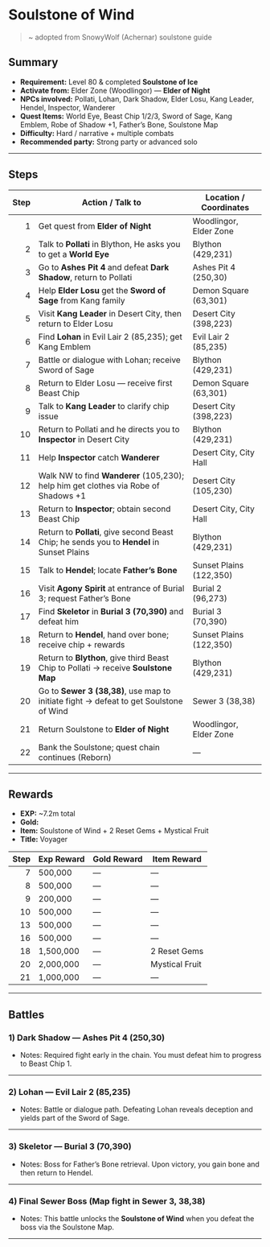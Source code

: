 # Soulstone of Wind

> ~ adopted from SnowyWolf (Achernar) soulstone guide

## Summary
- **Requirement:** Level 80 & completed **Soulstone of Ice**  
- **Activate from:** Elder Zone (Woodlingor) — **Elder of Night**  
- **NPCs involved:** Pollati, Lohan, Dark Shadow, Elder Losu, Kang Leader, Hendel, Inspector, Wanderer  
- **Quest Items:** World Eye, Beast Chip 1/2/3, Sword of Sage, Kang Emblem, Robe of Shadow +1, Father’s Bone, Soulstone Map  
- **Difficulty:** Hard / narrative + multiple combats  
- **Recommended party:** Strong party or advanced solo

---

## Steps

| Step | Action / Talk to                                                                           | Location / Coordinates  |
| ---: | ------------------------------------------------------------------------------------------ | ----------------------- |
|    1 | Get quest from **Elder of Night**                                                          | Woodlingor, Elder Zone  |
|    2 | Talk to **Pollati** in Blython, He asks you to get a **World Eye**                         | Blython (429,231)       |
|    3 | Go to **Ashes Pit 4** and defeat **Dark Shadow**, return to Pollati                        | Ashes Pit 4 (250,30)    |
|    4 | Help **Elder Losu** get the **Sword of Sage** from Kang family                             | Demon Square (63,301)   |
|    5 | Visit **Kang Leader** in Desert City, then return to Elder Losu                            | Desert City (398,223)   |
|    6 | Find **Lohan** in Evil Lair 2 (85,235); get Kang Emblem                                    | Evil Lair 2 (85,235)    |
|    7 | Battle or dialogue with Lohan; receive Sword of Sage                                       | Blython (429,231)       |
|    8 | Return to Elder Losu — receive first Beast Chip                                            | Demon Square (63,301)   |
|    9 | Talk to **Kang Leader** to clarify chip issue                                              | Desert City (398,223)   |
|   10 | Return to Pollati and he directs you to **Inspector** in Desert City                       | Blython (429,231)       |
|   11 | Help **Inspector** catch **Wanderer**                                                      | Desert City, City Hall  |
|   12 | Walk NW to find **Wanderer** (105,230); help him get clothes via Robe of Shadows +1        | Desert City (105,230)   |
|   13 | Return to **Inspector**; obtain second Beast Chip                                          | Desert City, City Hall  |
|   14 | Return to **Pollati**, give second Beast Chip; he sends you to **Hendel** in Sunset Plains | Blython (429,231)       |
|   15 | Talk to **Hendel**; locate **Father’s Bone**                                               | Sunset Plains (122,350) |
|   16 | Visit **Agony Spirit** at entrance of Burial 3; request Father’s Bone                      | Burial 2 (96,273)       |
|   17 | Find **Skeletor** in **Burial 3 (70,390)** and defeat him                                  | Burial 3 (70,390)       |
|   18 | Return to **Hendel**, hand over bone; receive chip + rewards                               | Sunset Plains (122,350) |
|   19 | Return to **Blython**, give third Beast Chip to Pollati → receive **Soulstone Map**        | Blython (429,231)       |
|   20 | Go to **Sewer 3 (38,38)**, use map to initiate fight → defeat to get Soulstone of Wind     | Sewer 3 (38,38)         |
|   21 | Return Soulstone to **Elder of Night**                                                     | Woodlingor, Elder Zone  |
|   22 | Bank the Soulstone; quest chain continues (Reborn)                                         | —                       |

---

## Rewards
- **EXP:** ~7.2m total  
- **Gold:** 
- **Item:** Soulstone of Wind + 2 Reset Gems + Mystical Fruit  
- **Title:** Voyager  

| Step | Exp Reward | Gold Reward | Item Reward    |
| ---: | ---------- | ----------- | -------------- |
|    7 | 500,000    | —           | —              |
|    8 | 500,000    | —           | —              |
|    9 | 200,000    | —           | —              |
|   10 | 500,000    | —           | —              |
|   13 | 500,000    | —           | —              |
|   16 | 500,000    | —           | —              |
|   18 | 1,500,000  | —           | 2 Reset Gems   |
|   20 | 2,000,000  | —           | Mystical Fruit |
|   21 | 1,000,000  | —           | —              |

---

## Battles

### 1) Dark Shadow — Ashes Pit 4 (250,30)

- Notes: Required fight early in the chain. You must defeat him to progress to Beast Chip 1.

---

### 2) Lohan — Evil Lair 2 (85,235)

- Notes: Battle or dialogue path. Defeating Lohan reveals deception and yields part of the Sword of Sage.

---

### 3) Skeletor — Burial 3 (70,390)

- Notes: Boss for Father’s Bone retrieval. Upon victory, you gain bone and then return to Hendel.

---

### 4) Final Sewer Boss (Map fight in Sewer 3, 38,38)

- Notes: This battle unlocks the **Soulstone of Wind** when you defeat the boss via the Soulstone Map.

---
